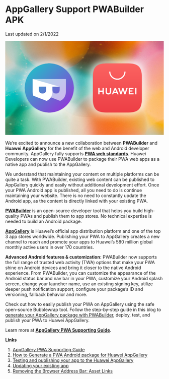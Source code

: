 # AppGallery Support PWABuilder APK

Last updated on 2/1/2022

![bg-pwabuilder-appgallery](images/bg-pwabuilder-appgallery.png)

We’re excited to announce a new collaboration between **PWABuilder** and **Huawei AppGallery** for the benefit of the web and Android developer community. AppGallery fully supports **[PWA web standards](https://web.dev/progressive-web-apps/)**. Huawei Developers can now use PWABuilder to package their PWA web apps as a native app and publish to the AppGallery.

We understand that maintaining your content on multiple platforms can be quite a task. With PWABuilder, existing web content can be published to AppGallery quickly and easily without additional development effort. Once your PWA Android app is published, all you need to do is continue maintaining your website. There is no need to constantly update the Android app, as the content is directly linked with your existing PWA.

**[PWABuilder](https://pwabuilder.com/)** is an open-source developer tool that helps you build high-quality PWAs and publish them to app stores. No technical expertise is needed to build an Android package.

**[AppGallery](https://consumer.huawei.com/en/mobileservices/appgallery/)** is Huawei’s official app distribution platform and one of the top 3 app stores worldwide. Publishing your PWA to AppGallery creates a new channel to reach and promote your apps to Huawei’s 580 million global monthly active users in over 170 countries.

**Advanced Android features & customization:** PWABuilder now supports the full range of trusted web activity (TWA) options that make your PWA shine on Android devices and bring it closer to the native Android experience. From PWABuilder, you can customize the appearance of the Android status bar and nav bar in your PWA, customize your Android splash screen, change your launcher name, use an existing signing key, utilize deeper push notification support, configure your package’s ID and versioning, fallback behavior and more.

Check out how to easily publish your PWA on AppGallery using the safe open-source Bubblewrap tool. Follow the step-by-step guide in this blog to [generate your AppGallery package with PWABuilder](https://consumer.huawei.com/en/mobileservices/appgallery/), deploy, test, and publish your PWA to Huawei AppGallery.

Learn more at **[AppGallery PWA Supporting Guide](/appgallery-platform-supporting-pwa.md)**.

**Links**

1. [AppGallery PWA Supporting Guide](appgallery-platform-supporting-pwa.md)
2. [How to Generate a PWA Android package for Huawei AppGallery](how-to-generate-pwa-android-package-for-huawei-appgallery.md)
3. [Testing and publishing your app to the Huawei AppGallery](testing-and-publishing-your-app-to-huawei-appgallery.md)
4. [Updating your existing app](updating-your-existing-app.md)
5. [Removing the Browser Address Bar: Asset Links](removing-the-browser-address-bar.md)
